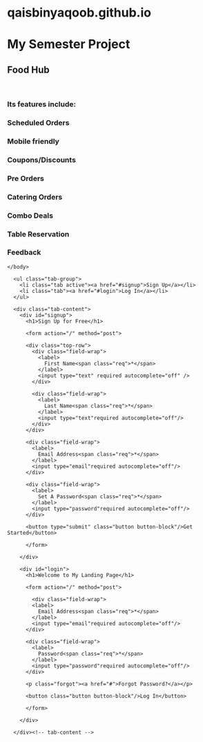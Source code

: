 # qaisbinyaqoob.github.io

<!DOCTYPE html>
<html>
  <head>
    <h1>My Semester Project</h1>
    <h2>Food Hub</h2>
    <br>
    </head>
    <body>
      <h3>Its features include:</h3>
      <h3>Scheduled Orders</h3>
      <h3>Mobile friendly</h3>
      <h3>Coupons/Discounts</h3>
      <h3>Pre Orders</h3>
      <h3>Catering Orders</h3>
      <h3>Combo Deals</h3>
      <h3>Table Reservation</h3>
      <h3>Feedback</h3>

    </body>



<div class="form">
      
      <ul class="tab-group">
        <li class="tab active"><a href="#signup">Sign Up</a></li>
        <li class="tab"><a href="#login">Log In</a></li>
      </ul>
      
      <div class="tab-content">
        <div id="signup">   
          <h1>Sign Up for Free</h1>
          
          <form action="/" method="post">
          
          <div class="top-row">
            <div class="field-wrap">
              <label>
                First Name<span class="req">*</span>
              </label>
              <input type="text" required autocomplete="off" />
            </div>
        
            <div class="field-wrap">
              <label>
                Last Name<span class="req">*</span>
              </label>
              <input type="text"required autocomplete="off"/>
            </div>
          </div>

          <div class="field-wrap">
            <label>
              Email Address<span class="req">*</span>
            </label>
            <input type="email"required autocomplete="off"/>
          </div>
          
          <div class="field-wrap">
            <label>
              Set A Password<span class="req">*</span>
            </label>
            <input type="password"required autocomplete="off"/>
          </div>
          
          <button type="submit" class="button button-block"/>Get Started</button>
          
          </form>

        </div>
        
        <div id="login">   
          <h1>Welcome to My Landing Page</h1>
          
          <form action="/" method="post">
          
            <div class="field-wrap">
            <label>
              Email Address<span class="req">*</span>
            </label>
            <input type="email"required autocomplete="off"/>
          </div>
          
          <div class="field-wrap">
            <label>
              Password<span class="req">*</span>
            </label>
            <input type="password"required autocomplete="off"/>
          </div>
          
          <p class="forgot"><a href="#">Forgot Password?</a></p>
          
          <button class="button button-block"/>Log In</button>
          
          </form>

        </div>
        
      </div><!-- tab-content -->
      
</div> <!-- /form -->
